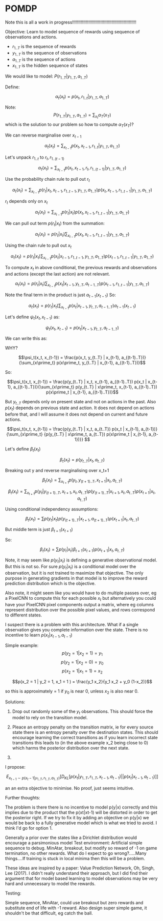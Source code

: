 # POMDP

Note this is all a work in progress!!!!!!!!!!!!!!!!!!!!!!!!!!!!!!!!!!!!!!!!!!!!!!!!!!!!

Objective: Learn to model sequence of rewards using sequence of observations and actions.

* $r_{1..T}$ is the sequence of rewards
* $y_{1..T}$ is the sequence of observations
* $a_{1..T}$ is the sequence of actions
* $x_{1..T}$ is the hidden sequence of states

We would like to model:
$P(r_{1..T} | y_{1..T}, a_{1..T})$

Define:

$$\alpha_t(x_t) = p(x_t,r_{1..t}|y_{1..T}, a_{1..T})$$

Note:
$$P(r_{1..T} | y_{1..T}, a_{1..T}) = \sum_{x_t} \alpha_T(x_T)$$
which is the solution to our problem so how to compute $\alpha_T(x_T)$?

We can reverse marginalise over $x_{t-1}$

$$\alpha_t(x_t) = \sum_{x_{t-1}} p(x_t, x_{t-1}, r_{1..t}|y_{1..T}, a_{1..T})$$

Let's unpack $r_{1..t}$ to $r_t, r_{1..(t-1)}$

$$\alpha_t(x_t) = \sum_{x_{t-1}} p(x_t, x_{t-1}, r_t, r_{1..(t-1)}|y_{1..T}, a_{1..T})$$

Use the probability chain rule to pull out $r_t$

$$\alpha_t(x_t) = \sum_{x_{t-1}} p(r_t | x_t, x_{t-1}, r_{1..t-1}, y_{1..T}, a_{1..T}) p(x_t, x_{t-1}, r_{1..t-1}|y_{1..T}, a_{1..T})$$

$r_t$ depends only on $x_t$

$$\alpha_t(x_t) = \sum_{x_{t-1}} p(r_t | x_t) p(x_t, x_{t-1}, r_{1..t-1}|y_{1..T}, a_{1..T})$$

We can pull out term $p(r_t | x_t)$ from the summation:

$$\alpha_t(x_t) = p(r_t | x_t) \sum_{x_{t-1}} p(x_t, x_{t-1}, r_{1..t-1}|y_{1..T}, a_{1..T})$$

Using the chain rule to pull out $x_t$

$$\alpha_t(x_t) = p(r_t | x_t) \sum_{x_{t-1}} p(x_t | x_{t-1}, r_{1..t-1}, y_{1..T}, a_{1..T}) p(x_{t-1}, r_{1..t-1}|y_{1..T}, a_{1..T})$$

To compute $x_t$ in above conditional, the previous rewards and observations and actions (except the last action) are not relevant.

$$\alpha_t(x_t) = p(r_t | x_t) \sum_{x_{t-1}} p(x_t | x_{t-1},  y_{t..T}, a_{t-1..T}) p(x_{t-1}, r_{1..t-1}|y_{1..T}, a_{1..T})$$

Note the final term in the product is just $\alpha_{t-1}(x_{t-1})$ So:

$$\alpha_t(x_t) = p(r_t | x_t) \sum_{x_{t-1}} p(x_t | x_{t-1},  y_{t..T}, a_{t-1..T}) \alpha_{t-1}(x_{t-1})$$

Let's define $\psi_t(x_t, x_{t-1})$ as:

$$\psi_t(x_t, x_{t-1}) = p(x_t | x_{t-1},  y_{t..T}, a_{t-1..T})$$

We can write this as:

WHY?

$$\psi_t(x_t, x_{t-1}) = \frac{p(x_t, y_{t..T} | x_{t-1}, a_{(t-1)..T})}{\sum_{x\prime_t} p(x\prime_t, y_{t..T} | x_{t-1}, a_{(t-1)..T})}$$

So:

$$\psi_t(x_t, x_{t-1}) = \frac{p(y_{t..T} | x_t, x_{t-1},  a_{(t-1)..T}) p(x_t | x_{t-1}, a_{(t-1)..T})}{\sum_{x\prime_t} p(y_{t..T} | x\prime_t, x_{t-1},  a_{(t-1)..T}) p(x\prime_t | x_{t-1}, a_{(t-1)..T})}$$

But $y_{t..T}$ depends only on present state and not on actions in the past. Also $p(x_t)$ depends on previous state and action. It does not depend on actions before that, and I will assume it does not depend on current and future actions.

$$\psi_t(x_t, x_{t-1}) = \frac{p(y_{t..T} | x_t,  a_{t..T}) p(x_t | x_{t-1}, a_{t-1})}{\sum_{x\prime_t} {p(y_{t..T} | x\prime_t,  a_{t..T}) p(x\prime_t | x_{t-1}, a_{t-1})}} $$

Let's define $\beta_t(x_t)$

$$\beta_t(x_t) = p(y_{t..T} | x_t, a_{t..T})$$

Breaking out y and reverse marginalising over x_t+1

$$\beta_t(x_t) = \sum_{x_{t+1}} p(y_t, y_{(t+1)..T}, x_{t+1} | x_t, a_{t..T})$$

$$\beta_t(x_t) = \sum_{x_{t+1}} p(y_t| y_{(t+1)..T}, x_{t+1},x_t, a_{t..T}) p(y_{(t+1)..T} | x_{t+1}, x_t, a_{t..T}) p(x_{t+1} | x_t, a_{t..T})$$

Using conditional independency assumptions:

$$\beta_t(x_t) = \sum p(y_t|x_t) p(y_{(t+1)..T} | x_{t+1}, a_{(t+1)..T}) p(x_{t+1} | x_t, a_{t..T})$$

But middle term is just $\beta_{t+1}(x_{t+1})$

So:

$$\beta_t(x_t) = \sum p(y_t|x_t) \beta_{t+1}(x_{t+1}) p(x_{t+1} | x_t, a_{t..T})$$

Note, it may seem like $p(y_t | x_t)$ is defining a generative observational model. But this is not so. For sure $p(y_t | x_t)$ is a conditional model over the observation, but it is not trained to maximize that objective. The only purpose in generating gradients in that model is to improve the reward prediction distribution which is the objective.

Also note, it might seem like you would have to do multiple passes over, eg a PixelCNN to compute this for each possible $x_t$ but alternatively you could have your PixelCNN pixel components output a matrix, where eg columns represent distribution over the possible pixel values, and rows correspond to different states.

I suspect there is a problem with this architecture. What if a single observation gives you complete information over the state. There is no incentive to learn $p(x_t | x_{t-1}, a_{t-1})$

Simple example:
$$p(y_2=1 | x_2 = 1) = y_1$$
$$p(y_2=1 | x_2 = 0) = y_0$$
$$p(x_2=1 | x_1 = 1) = x_2$$

$$p(x_2 = 1 | y_2 = 1, x_1 = 1 ) = \frac{y_1 x_2}{y_1 x_2 + y_0 (1-x_2)}$$

so this is approximately = 1 if $y_0$ is near 0, unless $x_2$ is also near 0.


Solutions:

1) Drop out randomly some of the $y_t$ observations. This should force the model to rely on the transition model.

2) Pleace an entropy penalty on the transition matrix, ie for every source state there is an entropy penalty over the destination states. This should encourage learning the correct transitions as if you learn incorrect state transitions this leads to (in the above example x_2 being close to 0) which harms the posterior distribution over the next state.

3) 

I propose:

$$E_{x_{t-1} \sim p(x_t-1 | y_{1..T}, r_{1..T}, a_{1..T})} [ D_{KL}[p(x_t | y_{1..T}, r_{1..T}, x_{t-1}, a_{t-1}) || p(x_t | x_{t-1}, a_{t-1})] ]$$

an an extra objective to minimise. No proof, just seems intuitive.

Further thoughts:

The problem is there there is no incentive to model p(y|x) correctly and this implies due to the product that the p(xt|xt-1) will be distorted in order to get the posterior right. If we try to fix it by adding an objective on p(y|x) we would be back to a fully generative model which is what we tried to avoid.
I think I'd go for option 1.


Generally a prior over the states like a Dirichlet distribution would encourage a parsimonious model
Test environment: Artificial simple sequence to debug.
MinAtar, breakout, but modify so reward of -1 on game termination, no other rewards.
What do I expect to go wrong?.....Many things....If training is stuck in local minima then this will be a problem.


These ideas are inspired by a paper: Value Prediction Network, Oh, Singh, Lee (2017). I didn't really understand their approach, but I did find their argument that for model based learning to model observations may be very hard and unnecessary to model the rewards.


Testing:

Simple sequence, MinAtar, could use breakout but zero rewards and substitute end of life with -1 reward. Also design super simple game, it shouldn't be that difficult, eg catch the ball.
